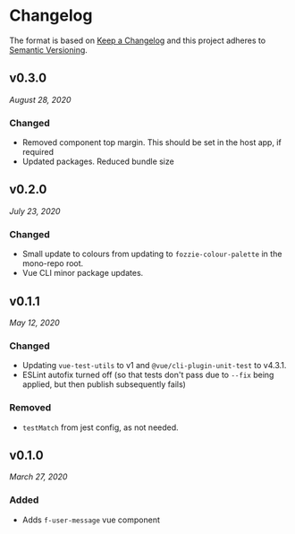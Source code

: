 # Changelog

The format is based on [Keep a Changelog](http://keepachangelog.com/en/1.0.0/)
and this project adheres to [Semantic Versioning](http://semver.org/spec/v2.0.0.html).

v0.3.0
------------------------------
*August 28, 2020*

### Changed
- Removed component top margin. This should be set in the host app, if required
- Updated packages. Reduced bundle size

v0.2.0
------------------------------
*July 23, 2020*

### Changed
- Small update to colours from updating to `fozzie-colour-palette` in the mono-repo root.
- Vue CLI minor package updates.

v0.1.1
------------------------------
*May 12, 2020*

### Changed
- Updating `vue-test-utils` to v1 and `@vue/cli-plugin-unit-test` to v4.3.1.
- ESLint autofix turned off (so that tests don't pass due to `--fix` being applied, but then publish subsequently fails)

### Removed
- `testMatch` from jest config, as not needed.


v0.1.0
------------------------------
*March 27, 2020*

### Added
- Adds `f-user-message` vue component
